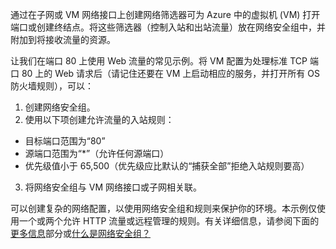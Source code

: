 通过在子网或 VM 网络接口上创建网络筛选器可为 Azure 中的虚拟机 (VM) 打开端口或创建终结点。将这些筛选器（控制入站和出站流量）放在网络安全组中，并附加到将接收流量的资源。

让我们在端口 80 上使用 Web 流量的常见示例。将 VM 配置为处理标准 TCP 端口 80 上的 Web 请求后（请记住还要在 VM 上启动相应的服务，并打开所有 OS 防火墙规则），可以：

1. 创建网络安全组。
2. 使用以下项创建允许流量的入站规则：
  - 目标端口范围为“80”
  - 源端口范围为“*”（允许任何源端口）
  - 优先级值小于 65,500（优先级应比默认的“捕获全部”拒绝入站规则要高）
3. 将网络安全组与 VM 网络接口或子网相关联。
    
可以创建复杂的网络配置，以使用网络安全组和规则来保护你的环境。本示例仅使用一个或两个允许 HTTP 流量或远程管理的规则。有关详细信息，请参阅下面的[更多信息](#more-information-on-network-security-groups)部分或[什么是网络安全组？](/documentation/articles/virtual-networks-nsg/)

<!---HONumber=Mooncake_1010_2016-->